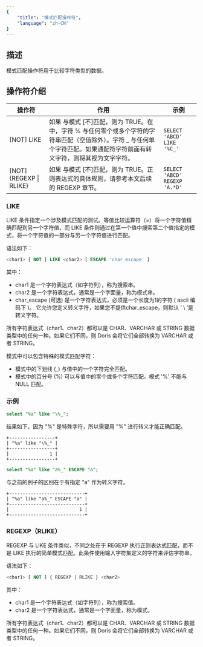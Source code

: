 ```yaml
---
{
    "title": "模式匹配操作符",
    "language": "zh-CN"
}
---
```


## 描述

模式匹配操作符用于比较字符类型的数据。

## 操作符介绍

| 操作符                                  | 作用                                                         | 示例                          |
| --------------------------------------- | ------------------------------------------------------------ | ----------------------------- |
| <char1> [NOT] LIKE <char2>              | 如果 <char1> 与模式 <char2> [不]匹配，则为 TRUE。在 <char2> 中，字符 % 与任何零个或多个字符的字符串匹配（空值除外）。字符 _ 与任何单个字符匹配。如果通配符字符前面有转义字符，则将其视为文字字符。 | `SELECT 'ABCD' LIKE '%C_'`    |
| <char1> [NOT] {REGEXP \| RLIKE} <char2> | 如果 <char1> 与模式 <char2> [不]匹配，则为 TRUE。正则表达式的具体规则，请参考本文后续的 REGEXP 章节。 | `SELECT 'ABCD' REGEXP 'A.*D'` |

### LIKE

LIKE 条件指定一个涉及模式匹配的测试。等值比较运算符（=）将一个字符值精确匹配到另一个字符值，而 LIKE 条件则通过在第一个值中搜索第二个值指定的模式，将一个字符值的一部分与另一个字符值进行匹配。

语法如下：

```sql
<char1> [ NOT ] LIKE <char2> [ ESCAPE 'char_escape' ]
```

其中：

- char1 是一个字符表达式（如字符列），称为搜索串。
- char2 是一个字符表达式，通常是一个字面量，称为模式串。
- char_escape (可选) 是一个字符表达式，必须是一个长度为1的字符 ( ascii 编码下 )。 它允许您定义转义字符，如果您不提供char_escape，则默认 ‘ \ ’是转义字符。

所有字符表达式（char1、char2）都可以是 CHAR、VARCHAR 或 STRING 数据类型中的任何一种。如果它们不同，则 Doris 会将它们全部转换为 VARCHAR 或者 STRING。

模式中可以包含特殊的模式匹配字符：

- 模式中的下划线 (_) 与值中的一个字符完全匹配。
- 模式中的百分号 (%) 可以与值中的零个或多个字符匹配。模式 '%' 不能与 NULL 匹配。

### 示例

```sql
select "%a" like "\%_";
```

结果如下，因为 "%" 是特殊字符，所以需要用 "\%" 进行转义才能正确匹配。

```text
+-----------------+
| "%a" like "\%_" |
+-----------------+
|               1 |
+-----------------+
```


```sql
select "%a" like "a%_" ESCAPE "a";
```

与之前的例子的区别在于有指定 "a" 作为转义字符。

```text
+----------------------------+
| "%a" like "a%_" ESCAPE "a" |
+----------------------------+
|                          1 |
+----------------------------+
```


### REGEXP（RLIKE）

REGEXP 与 LIKE 条件类似，不同之处在于 REGEXP 执行正则表达式匹配，而不是 LIKE 执行的简单模式匹配。此条件使用输入字符集定义的字符来评估字符串。

语法如下：

```sql
<char1> [ NOT ] { REGEXP | RLIKE } <char2>
```

其中：

- char1 是一个字符表达式（如字符列），称为搜索值。
- char2 是一个字符表达式，通常是一个字面量，称为模式。

所有字符表达式（char1、char2）都可以是 CHAR、VARCHAR 或 STRING 数据类型中的任何一种。如果它们不同，则 Doris 会将它们全部转换为 VARCHAR 或者 STRING。